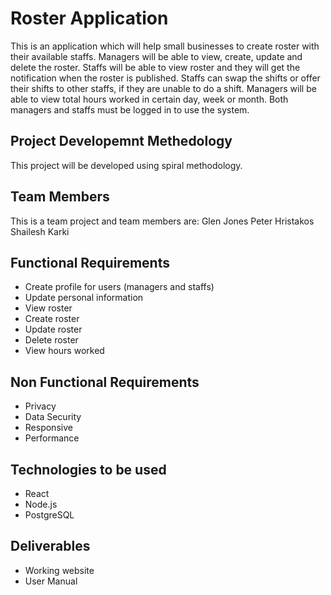 # Roster Application
This is an application which will help small businesses to create roster with their available staffs. Managers will be able to view, create, update and delete the roster. Staffs will be able to view roster and they will get the notification when the roster is published. Staffs can swap the shifts or offer their shifts to other staffs, if they are unable to do a shift. Managers will be able to view total hours worked in certain day, week or month. Both managers and staffs must be logged in to use the system.

## Project Developemnt Methedology
This project will be developed using spiral methodology.

## Team Members
This is a team project and team members are: 
Glen Jones
Peter Hristakos
Shailesh Karki

## Functional Requirements
* Create profile for users (managers and staffs)
* Update personal information
* View roster
* Create roster
* Update roster
* Delete roster
* View hours worked

## Non Functional Requirements
* Privacy
* Data Security
* Responsive
* Performance

## Technologies to be used
* React
* Node.js
* PostgreSQL

## Deliverables
* Working website
* User Manual

